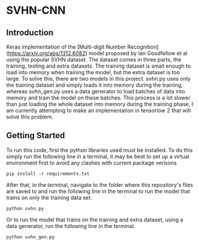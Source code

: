 # SVHN-CNN
## Introduction
Keras implementation of the [Multi-digit Number Recognition] (https://arxiv.org/abs/1312.6082) model proposed by Ian Goodfellow et al using the popular SVHN dataset. 
The dataset comes in three parts, the training, testing and extra datasets. The training dataset is small enough to load into memory when training the model, but the extra dataset is too large. To solve this, there are two models in this project. svhn.py uses only the training dataset and simply loads it into memory during the training, whereas svhn_gen.py uses a data generator to load batches of data into memory and train the model on these batches. This process is a lot slower than just loading the whole dataset into memory during the training phase, I am currently attempting to make an implementation in tensorlow 2 that will solve this problem.

## Getting Started
To run this code, first the python libraries used must be installed. To do this simply run the following line in a terminal, it may be best to set up a virtual environment first to avoid any clashes with current package verisons
```
pip install -r requirements.txt
```
After that, in the terminal, navigate to the folder where this repository's files are saved to and run the following line in the terminal to run the model that trains on only the training data set.
```
python svhn.py
```
Or to run the model that trains on the training and extra dataset, using a data generator, run the following line in the terminal.
```
python svhn_gen.py
```
